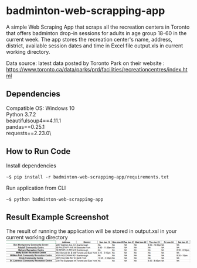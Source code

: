 # badminton-web-scrapping-app
A simple Web Scraping App that scraps all the recreation centers in Toronto that offers badminton drop-in sessions for adults in age group 18-60 in the current week. The app stores the recreation center's name, address, district, available session dates and time in Excel file output.xls in current working directory.

Data source: latest data posted by Toronto Park on their website : https://www.toronto.ca/data/parks/prd/facilities/recreationcentres/index.html 

## Dependencies
Compatible OS: Windows 10\
Python 3.7.2\
beautifulsoup4==4.11.1\
pandas==0.25.1\
requests==2.23.0\

## How to Run Code
Install dependencies
```
~$ pip install -r badminton-web-scrapping-app/requirements.txt
```
Run application from CLI
```
~$ python badminton-web-scrapping-app
```
## Result Example Screenshot
The result of running the application will be stored in output.xsl in your current working directory
<br>
<img src="https://github.com/EmmaWuxy/badminton-web-scrapping-app/blob/BWSA-1-base-features/result_example.png"/>
<br>

